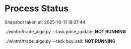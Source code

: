 # Process Status

Snapshot taken at: 2025-10-11 19:27:44

../wintrd/trade_algo.py --task price_update: **NOT RUNNING**

../wintrd/trade_algo.py --task buy_sell: **NOT RUNNING**

